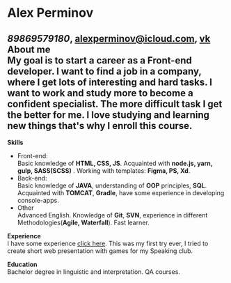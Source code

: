 # **Alex Perminov**
*89869579180*, alexperminov@icloud.com, [vk](https://vk.com/id187885239)<br> 
**About me** <Br>
My goal is to start a career as a Front-end developer. I want to find a job in a company, 
where I get lots of interesting and hard tasks. I want to work and study more to become a confident specialist. 
The more difficult task I get the better for me. I love studying and learning new things that's why I enroll this course.
---
**Skills**<br>
* Front-end: <br>
Basic knowledge of **HTML, CSS, JS**. Acquainted with **node.js, yarn, gulp, SASS(SCSS)** . Working with 
templates: **Figma, PS, Xd**.<br>
* Back-end: <br>
Basic knowledge of **JAVA**, understanding of **OOP** principles, **SQL**. Acquainted with **TOMCAT**, **Gradle**, 
have some experience in developing console-apps.
* Other<br>
Advanced English. Knowledge of **Git**, **SVN**, experience in  different Methodologies(**Agile, Waterfall**). 
Fast learner.<br>

**Experience**<br>
I have some experience [click here](https://AlexBossss.github.io). This was my first try ever, I tried to create 
short web presentation with games for my Speaking club.

**Education** <br>
Bachelor degree in linguistic and interpretation. QA courses.